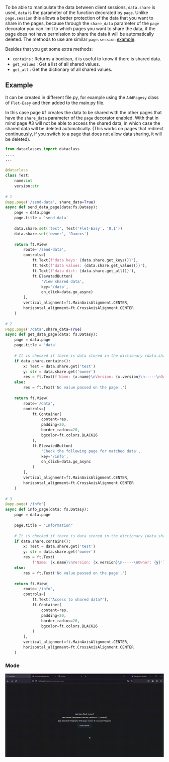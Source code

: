 
To be able to manipulate the data between client sessions, `data.share` is used, `data` is the parameter of the function decorated by `page`. Unlike `page.session` this allows a better protection of the data that you want to share in the pages, because through the `share_data` parameter of the `page` decorator you can limit to which pages you want to share the data, if the page does not have permission to share the data it will be automatically deleted. The methods to use are similar `page.session` [example](https://flet.dev/docs/guides/python/session-storage). 

Besides that you get some extra methods:

* `contains` : Returns a boolean, it is useful to know if there is shared data.
* `get_values` : Get a list of all shared values.
* `get_all` : Get the dictionary of all shared values.

## **Example**
It can be created in different file.py, for example using the `AddPagesy` class of `Flet-Easy` and then added to the main.py file.

In this case page #1 creates the data to be shared with the other pages that have the `share_data` parameter of the `page` decorator enabled. With that in mind page #3 will not be able to access the shared data, in which case the shared data will be deleted automatically. (This works on pages that redirect continuously, if you switch to a page that does not allow data sharing, it will be deleted).

```python hl_lines="11 16-17 35 41-46 69 75-81"
from dataclasses import dataclass
....
...

@dataclass
class Test:
    name:int
    version:str

# 1  
@app.page('/send-data', share_data=True)
async def send_data_page(data:fs.Datasy):
    page = data.page
    page.title = 'send data'
    
    data.share.set('test', Test('Flet-Easy', '0.1'))
    data.share.set('owner', 'Daxexs')
    
    return ft.View(
        route='/send-data',
        controls=[
            ft.Text(f'data keys: {data.share.get_keys()}'),
            ft.Text(f'data values: {data.share.get_values()}'),
            ft.Text(f'data dict: {data.share.get_all()}'),
            ft.ElevatedButton(
                'View shared data',
                key='/data',
                on_click=data.go_async)
        ],
        vertical_alignment=ft.MainAxisAlignment.CENTER,
        horizontal_alignment=ft.CrossAxisAlignment.CENTER
    )

# 2
@app.page('/data',share_data=True)
async def get_data_page(data: fs.Datasy):
    page = data.page
    page.title = 'data'
    
    # It is checked if there is data stored in the dictionary (data.share.set).
    if data.share.contains():
        x: Test = data.share.get('test')
        y: str = data.share.get('owner')
        res = ft.Text(f'Name: {x.name}\nVersion: {x.version}\n-----\nOwner: {y}')
    else:
        res = ft.Text('No value passed on the page!.')

    return ft.View(
        route='/data',
        controls=[
            ft.Container(
                content=res,
                padding=20,
                border_radius=20,
                bgcolor=ft.colors.BLACK26
            ),
            ft.ElevatedButton(
                'Check the following page for matched data',
                key='/info',
                on_click=data.go_async
            )
        ],
        vertical_alignment=ft.MainAxisAlignment.CENTER,
        horizontal_alignment=ft.CrossAxisAlignment.CENTER
    )

# 3
@app.page('/info')
async def info_page(data: fs.Datasy):
    page = data.page

    page.title = "Information"

    # It is checked if there is data stored in the dictionary (data.share.set).
    if data.share.contains():
        x: Test = data.share.get('test')
        y: str = data.share.get('owner')
        res = ft.Text(
            f'Name: {x.name}\nVersion: {x.version}\n-----\nOwner: {y}')
    else:
        res = ft.Text('No value passed on the page!.')

    return ft.View(
        route='/info',
        controls=[
            ft.Text('Access to shared data?'),
            ft.Container(
                content=res,
                padding=20,
                border_radius=20,
                bgcolor=ft.colors.BLACK26
            )
        ],
        vertical_alignment=ft.MainAxisAlignment.CENTER,
        horizontal_alignment=ft.CrossAxisAlignment.CENTER
    )
```
### Mode
![alt video](images/share_data.gif "share data")
